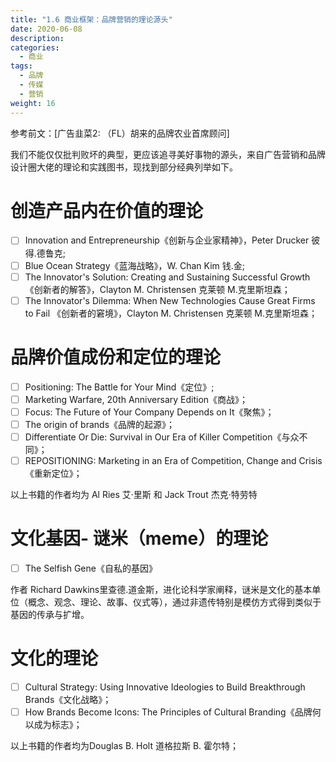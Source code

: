 ```yaml
---
title: "1.6 商业框架：品牌营销的理论源头"
date: 2020-06-08
description:
categories:
  - 商业
tags:
  - 品牌
  - 传媒
  - 营销
weight: 16
---
```


参考前文：[广告韭菜2: （FL）胡来的品牌农业首席顾问]

我们不能仅仅批判败坏的典型，更应该追寻美好事物的源头，来自广告营销和品牌设计圈大佬的理论和实践图书，现找到部分经典列举如下。

# 创造产品内在价值的理论

- [ ]  Innovation and Entrepreneurship《创新与企业家精神》，Peter Drucker 彼得.德鲁克;
- [ ]  Blue Ocean Strategy《蓝海战略》，W. Chan Kim 钱.金;
- [ ]  The Innovator's Solution: Creating and Sustaining Successful Growth《创新者的解答》，Clayton M. Christensen 克莱顿 M.克里斯坦森；
- [ ]  The Innovator's Dilemma: When New Technologies Cause Great Firms to Fail 《创新者的窘境》，Clayton M. Christensen 克莱顿 M.克里斯坦森；

# 品牌价值成份和定位的理论

- [ ]  Positioning: The Battle for Your Mind《定位》;
- [ ]  Marketing Warfare, 20th Anniversary Edition《商战》；
- [ ]  Focus: The Future of Your Company Depends on It《聚焦》；
- [ ]  The origin of brands《品牌的起源》；
- [ ]  Differentiate Or Die: Survival in Our Era of Killer Competition《与众不同》；
- [ ]  REPOSITIONING: Marketing in an Era of Competition, Change and Crisis《重新定位》；

以上书籍的作者均为 Al Ries 艾·里斯 和 Jack Trout 杰克·特劳特

# 文化基因- 谜米（meme）的理论

- [ ]  The Selfish Gene《自私的基因》

作者 Richard Dawkins里查德.道金斯，进化论科学家阐释，谜米是文化的基本单位（概念、观念、理论、故事、仪式等），通过非遗传特别是模仿方式得到类似于基因的传承与扩增。

# 文化的理论

- [ ]  Cultural Strategy: Using Innovative Ideologies to Build Breakthrough Brands《文化战略》；
- [ ]  How Brands Become Icons: The Principles of Cultural Branding《品牌何以成为标志》；

以上书籍的作者均为Douglas B. Holt 道格拉斯 B. 霍尔特；
